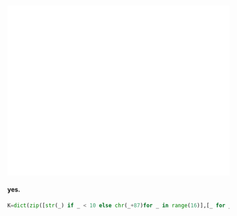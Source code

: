 [//]: # (https://github.com/lowlighter/metrics/blob/master/.github/readme/partials/documentation/setup/action.md)
[//]: # (yeah, go give it a read.. lul)

![Metrics](/github-metrics.svg)

#### yes.
```python
K=dict(zip([str(_) if _ < 10 else chr(_+87)for _ in range(16)],[_ for _ in range(16)]));print("".join([chr(sum([(K[c]<<_<<_<<_<<_)for _, c in enumerate("4834434b5221"[i:i+2][::-1])]))for i in range(0,len("4834434b5221"),2)]))
```
